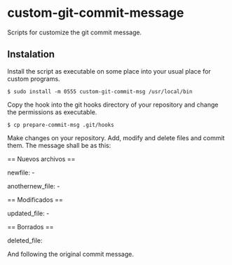 custom-git-commit-message
=========================

Scripts for customize the git commit message. 

## Instalation 

Install the script as executable on some place into your usual place for custom programs. 

    $ sudo install -m 0555 custom-git-commit-msg /usr/local/bin

Copy the hook into the git hooks  directory of your repository and change the permissions as executable.

    $ cp prepare-commit-msg .git/hooks

Make changes on your repository. Add, modify and delete files and commit them. The message shall be as this:

== Nuevos archivos == 

newfile:
    - 

anothernew\_file:
    -

== Modificados == 

updated\_file:
    -

== Borrados == 

deleted\_file:

And following the original commit message.



